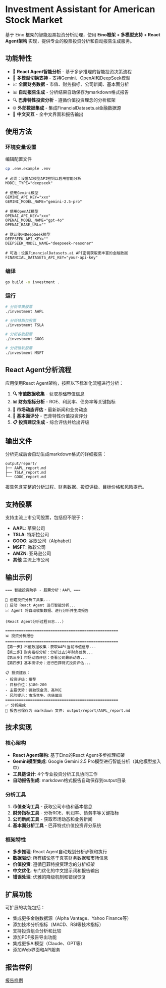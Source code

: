 # Investment Assistant for American Stock Market

基于 Eino 框架的智能股票投资分析助理，使用 **Eino框架 + 多模型支持 + React Agent架构** 实现，提供专业的股票投资分析和自动报告生成服务。

## 功能特性

- 🤖 **React Agent智能分析** - 基于多步推理的智能投资决策流程
- 🎯 **多模型切换支持** - 支持Gemini、OpenAI和DeepSeek模型
- 📈 **全面财务数据** - 市值、财务指标、公司新闻、基本面分析  
- 📊 **自动报告生成** - 分析结果自动保存为markdown格式报告
- 🔍 **巴菲特性投资分析** - 遵循价值投资理念的分析框架
- 🌐 **外部数据集成** - 集成FinancialDatasets.ai金融数据源
- 💬 **中文交互** - 全中文界面和报告输出

## 使用方法

### 环境变量设置

编辑配置文件

```bash
cp .env.example .env
```

```text
# 必需：设置AI模型API密钥以启用智能分析
MODEL_TYPE="deepseek"

# 使用Gemini模型
GEMINI_API_KEY="xxx"
GEMINI_MODEL_NAME="gemini-2.5-pro"

# 使用OpenAI模型
OPENAI_API_KEY="xxx"
OPENAI_MODEL_NAME="gpt-4o"
OPENAI_BASE_URL=""

# 默认使用DeepSeek模型
DEEPSEEK_API_KEY=""
DEEPSEEK_MODEL_NAME="deepseek-reasoner"

# 可选：设置FinancialDatasets.ai API密钥获取更丰富的金融数据
FINANCIAL_DATASETS_API_KEY="your-api-key"
```

### 编译
```bash
go build -o investment .
```

### 运行
```bash
# 分析苹果股票
./investment AAPL

# 分析特斯拉股票
./investment TSLA

# 分析谷歌股票
./investment GOOG

# 分析微软股票
./investment MSFT
```

## React Agent分析流程

应用使用React Agent架构，按照以下标准化流程进行分析：

1. **🔍 市值数据收集** - 获取基础市值信息
2. **📊 财务指标分析** - ROE、利润率、债务率等关键指标
3. **📰 市场动态评估** - 最新新闻和业务动态
4. **💎 基本面评分** - 巴菲特性价值投资评分
5. **📋 投资建议生成** - 综合评估并给出评级

## 输出文件

分析完成后会自动生成markdown格式的详细报告：

```
output/report/
├── AAPL_report.md
├── TSLA_report.md
└── GOOG_report.md
```

报告包含完整的分析过程、财务数据、投资评级、目标价格和风险提示。

## 支持股票

支持主流上市公司股票，包括但不限于：
- **AAPL**: 苹果公司
- **TSLA**: 特斯拉公司
- **GOOG**: 谷歌公司（Alphabet）
- **MSFT**: 微软公司
- **AMZN**: 亚马逊公司
- **其他** 主流上市公司

## 输出示例

```
=== 智能投资助手 - 股票分析：AAPL ===

🔧 创建投资分析工具集...
🤖 启动 React Agent 进行智能分析...
📈 Agent 将自动收集数据、进行分析并生成报告

(React Agent分析过程日志...)

==================================================
📊 投资分析报告
==================================================
【第一步】市值数据收集：获取AAPL当前市值信息...
【第二步】财务指标分析：分析过去5年财务趋势...
【第三步】市场动态评估：查看公司最新动态...
【第四步】基本面评分：进行巴菲特式投资评估...

📋 投资建议：
- 投资评级：推荐
- 目标价位：$180-200
- 主要优势：强劲现金流、高ROE
- 风险提示：市场竞争、估值偏高
==================================================
✅ 分析完成
📄 报告已保存为 markdown 文件: output/report/AAPL_report.md
```

## 技术实现

### 核心架构

- **React Agent架构**: 基于Eino的React Agent多步推理框架
- **Gemini模型集成**: Google Gemini 2.5 Pro模型进行智能分析（其他模型接入中）
- **工具链设计**: 4个专业投资分析工具协同工作
- **自动报告生成**: markdown格式报告自动保存到output目录

### 分析工具

1. **市值查询工具** - 获取公司市值和基本信息
2. **财务指标工具** - 分析ROE、利润率、债务率等关键指标
3. **公司新闻工具** - 获取市场动态和业务新闻
4. **基本面分析工具** - 巴菲特式价值投资评分系统

### 框架特性

- **多步推理**: React Agent自动规划分析步骤和执行
- **数据驱动**: 所有结论基于真实财务数据和市场信息
- **价值投资**: 遵循巴菲特投资理念的分析框架
- **中文优化**: 专门优化的中文提示词和报告输出
- **错误处理**: 优雅的降级机制和错误恢复

## 扩展功能

可扩展的功能包括：
- 集成更多金融数据源（Alpha Vantage、Yahoo Finance等）
- 添加技术分析指标（MACD、RSI等技术指标）
- 支持投资组合分析和比较
- 添加PDF报告导出功能
- 集成更多AI模型（Claude、GPT等）
- 添加Web界面和API服务

## 报告样例

[报告样例](./report_sample.md)
